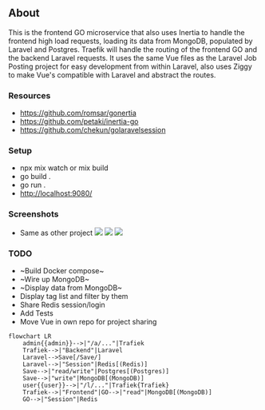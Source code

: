 ## About 

This is the frontend GO microservice that also uses Inertia to handle the frontend high load requests, loading its data from MongoDB, populated by Laravel and Postgres. Traefik will handle the routing of the frontend GO and the backend Laravel requests. It uses the same Vue files as the Laravel Job Posting project for easy development from within Laravel, also uses Ziggy to make Vue's compatible with Laravel and abstract the routes.

### Resources
- https://github.com/romsar/gonertia
- https://github.com/petaki/inertia-go
- https://github.com/chekun/golaravelsession

### Setup
- npx mix watch or mix build
- go build .
- go run .
- [http://localhost:9080/](http://localhost:9080/)

### Screenshots
- Same as other project
![](./readme/list.png)
![](./readme/create.png)
![](./readme/view.png)

### TODO
- ~Build Docker compose~
- ~Wire up MongoDB~
- ~Display data from MongoDB~
- Display tag list and filter by them
- Share Redis session/login 
- Add Tests
- Move Vue in own repo for project sharing

```mermaid
flowchart LR
    admin{{admin}}-->|"/a/..."|Trafiek
    Trafiek-->|"Backend"|Laravel
    Laravel-->Save[/Save/]
    Laravel-->|"Session"|Redis[(Redis)]
    Save-->|"read/write"|Postgres[(Postgres)]
    Save-->|"write"|MongoDB[(MongoDB)]
    user{{user}}-->|"/l/..."|Trafiek{Trafiek}
    Trafiek-->|"Frontend"|GO-->|"read"|MongoDB[(MongoDB)]
    GO-->|"Session"|Redis
```

